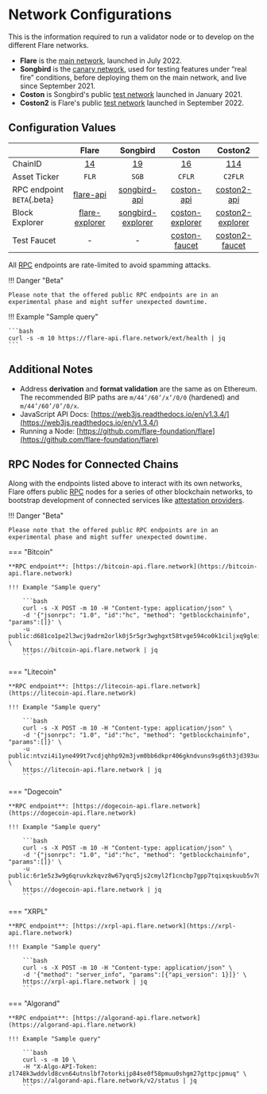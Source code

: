 # Network Configurations

This is the information required to run a validator node or to develop on the different Flare networks.

* **Flare** is the [main network](glossary.md#main_network), launched in July 2022.
* **Songbird** is the [canary network](glossary.md#canary_network), used for testing features under “real fire” conditions, before deploying them on the main network, and live since September 2021.
* **Coston** is Songbird's public [test network](glossary.md#coston) launched in January 2021.
* **Coston2** is Flare's public [test network](glossary.md#coston) launched in September 2022.

## Configuration Values

|                            |          Flare           |          Songbird           |           Coston           |           Coston2            |
| -------------------------- | :----------------------: | :-------------------------: | :------------------------: | :--------------------------: |
| ChainID                    |       [14][flrId]        |         [19][sgbId]         |        [16][cflrId]        |        [114][c2flrId]        |
| Asset Ticker               |          `FLR`           |            `SGB`            |           `CFLR`           |           `C2FLR`            |
| RPC endpoint `BETA`{.beta} |   [flare-api][flrRpc]    |   [songbird-api][sgbRpc]    |   [coston-api][cflrRpc]    |   [coston2-api][c2flrRpc]    |
| Block Explorer             | [flare-explorer][flrExp] | [songbird-explorer][sgbExp] | [coston-explorer][cflrExp] | [coston2-explorer][c2flrExp] |
| Test Faucet                |            -             |              -              |  [coston-faucet][cflrFau]  |  [coston2-faucet][c2flrFau]  |

All [RPC](glossary.md#rpc) endpoints are rate-limited to avoid spamming attacks.

!!! Danger "Beta"

    Please note that the offered public RPC endpoints are in an experimental phase and might suffer unexpected downtime.

!!! Example "Sample query"

    ```bash
    curl -s -m 10 https://flare-api.flare.network/ext/health | jq
    ```

## Additional Notes

* Address **derivation** and **format validation** are the same as on Ethereum.
The recommended BIP paths are `m/44’/60’/x’/0/0` (hardened) and `m/44’/60’/0’/0/x`.
* JavaScript API Docs: [https://web3js.readthedocs.io/en/v1.3.4/](https://web3js.readthedocs.io/en/v1.3.4/)
* Running a Node: [https://github.com/flare-foundation/flare](https://github.com/flare-foundation/flare)

## RPC Nodes for Connected Chains

Along with the endpoints listed above to interact with its own networks, Flare offers public [RPC](glossary.md#rpc) nodes for a series of other blockchain networks, to bootstrap development of connected services like [attestation providers](glossary.md#attestation).

!!! Danger "Beta"

    Please note that the offered public RPC endpoints are in an experimental phase and might suffer unexpected downtime.

=== "Bitcoin"

    **RPC endpoint**: [https://bitcoin-api.flare.network](https://bitcoin-api.flare.network)

    !!! Example "Sample query"

        ```bash
        curl -s -X POST -m 10 -H "Content-type: application/json" \
        -d '{"jsonrpc": "1.0", "id":"hc", "method": "getblockchaininfo", "params":[]}' \
        -u public:d681co1pe2l3wcj9adrm2orlk0j5r5gr3wghgxt58tvge594co0k1ciljxq9glei \
        https://bitcoin-api.flare.network | jq
        ```

=== "Litecoin"

    **RPC endpoint**: [https://litecoin-api.flare.network](https://litecoin-api.flare.network)

    !!! Example "Sample query"

        ```bash
        curl -s -X POST -m 10 -H "Content-type: application/json" \
        -d '{"jsonrpc": "1.0", "id":"hc", "method": "getblockchaininfo", "params":[]}' \
        -u public:ntvzi4i1yne499t7vcdjqhhp92m3jvm0bb6dkpr406gkndvuns9sg6th3jd393uc \
        https://litecoin-api.flare.network | jq
        ```

=== "Dogecoin"

    **RPC endpoint**: [https://dogecoin-api.flare.network](https://dogecoin-api.flare.network)

    !!! Example "Sample query"

        ```bash
        curl -s -X POST -m 10 -H "Content-type: application/json" \
        -d '{"jsonrpc": "1.0", "id":"hc", "method": "getblockchaininfo", "params":[]}' \
        -u public:6r1e5z3w9g6qruvkzkqvz8w67yqrq5js2cmyl2f1cncbp7gpp7tqixqskuub5v70 \
        https://dogecoin-api.flare.network | jq
        ```

=== "XRPL"

    **RPC endpoint**: [https://xrpl-api.flare.network](https://xrpl-api.flare.network)

    !!! Example "Sample query"

        ```bash
        curl -s -X POST -m 10 -H "Content-type: application/json" \
        -d '{"method": "server_info", "params":[{"api_version": 1}]}' \
        https://xrpl-api.flare.network | jq
        ```

=== "Algorand"

    **RPC endpoint**: [https://algorand-api.flare.network](https://algorand-api.flare.network)

    !!! Example "Sample query"

        ```bash
        curl -s -m 10 \
        -H "X-Algo-API-Token: zl748k3wddvld8cvn64utnslbf7otorkijp84se0f58pmuu0shgm27gttpcjpmuq" \
        https://algorand-api.flare.network/v2/status | jq
        ```

[flrId]: <https://github.com/ethereum-lists/chains/blob/master/_data/chains/eip155-14.json>
[sgbId]: <https://github.com/ethereum-lists/chains/blob/master/_data/chains/eip155-19.json>
[cflrId]: <https://github.com/ethereum-lists/chains/blob/master/_data/chains/eip155-16.json>
[c2flrId]: <https://github.com/ethereum-lists/chains/pull/1559/files>
[flrRpc]: <https://flare-api.flare.network/>
[sgbRpc]: <https://songbird-api.flare.network/>
[cflrRpc]: <https://coston-api.flare.network/>
[c2flrRpc]: <https://coston2-api.flare.network/>
[flrExp]: <https://flare-explorer.flare.network/>
[sgbExp]: <https://songbird-explorer.flare.network/>
[cflrExp]: <https://coston-explorer.flare.network/>
[c2flrExp]: <https://coston2-explorer.flare.network/>
[cflrFau]: <https://faucet.towolabs.com>
[c2flrFau]: <https://coston2-faucet.towolabs.com>
